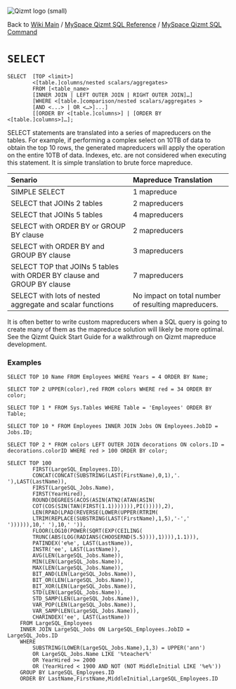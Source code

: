 <a href='Hidden comment: Image:'></a><img src='http://qizmt.googlecode.com/svn/wiki/images/Qizmt_logo_small.png' alt='Qizmt logo (small)' />

Back to <a href='Hidden comment: Link:'></a>[Wiki Main](Main.md) / [MySpace Qizmt SQL Reference](MySpaceQizmtSQLReference.md) / [MySpace Qizmt SQL Command](MySpaceQizmtSQLReferenceCommand.md)


# `SELECT` #

```
SELECT  [TOP <limit>] 
        <[table.]columns/nested scalars/aggregates> 
        FROM [<table_name> 
        [INNER JOIN | LEFT OUTER JOIN | RIGHT OUTER JOIN]…] 
        [WHERE <[table.]comparison/nested scalars/aggregates > 
        [AND <...> | OR <…>]...] 
        [[ORDER BY <[table.]columns>] | [ORDER BY <[table.]columns>]…];
```


SELECT statements are translated into a series of mapreducers on the tables. For example, if performing a complex select on 10TB of data to obtain the top 10 rows, the generated mapreducers will apply the operation on the entire 10TB of data. Indexes, etc. are not considered when executing this statement. It is simple translation to brute force mapreduce.

| **Senario** | **Mapreduce Translation** |
|:------------|:--------------------------|
| SIMPLE SELECT | 1 mapreduce               |
| SELECT that JOINs 2 tables | 2 mapreducers             |
| SELECT that JOINs 5 tables | 4 mapreducers             |
| SELECT with ORDER BY or GROUP BY clause | 2 mapreducers             |
| SELECT with ORDER BY and GROUP BY clause | 3 mapreducers             |
| SELECT TOP that JOINs 5 tables with ORDER BY clause and GROUP BY clause | 7 mapreducers             |
| SELECT with lots of nested aggregate and scalar functions | No impact on total number of resulting mapreducers.  |

It is often better to write custom mapreducers when a SQL query is going to create many of them as the mapreduce solution will likely be more optimal. See the Qizmt Quick Start Guide for a walkthrough on Qizmt mapreduce development.

### Examples ###

```
SELECT TOP 10 Name FROM Employees WHERE Years = 4 ORDER BY Name;
```

```
SELECT TOP 2 UPPER(color),red FROM colors WHERE red = 34 ORDER BY color;
```

```
SELECT TOP 1 * FROM Sys.Tables WHERE Table = 'Employees' ORDER BY Table;
```

```
SELECT TOP 10 * FROM Employees INNER JOIN Jobs ON Employees.JobID = Jobs.ID;
```

```
SELECT TOP 2 * FROM colors LEFT OUTER JOIN decorations ON colors.ID = decorations.colorID WHERE red > 100 ORDER BY color;
```

```
SELECT TOP 100
        FIRST(LargeSQL_Employees.ID),
        CONCAT(CONCAT(SUBSTRING(LAST(FirstName),0,1),'. '),LAST(LastName)),
        FIRST(LargeSQL_Jobs.Name),
        FIRST(YearHired),
        ROUND(DEGREES(ACOS(ASIN(ATN2(ATAN(ASIN(
        COT(COS(SIN(TAN(FIRST(1.1))))))),PI())))),2),
        LEN(RPAD(LPAD(REVERSE(LOWER(UPPER(RTRIM(
        LTRIM(REPLACE(SUBSTRING(LAST(FirstName),1,5),'-',' ')))))),10,' '),10,' ')),
        FLOOR(LOG10(POWER(SQRT(EXP(CEILING(
        TRUNC(ABS(LOG(RADIANS(CHOOSERND(5.5)))),1)))),1.1))),
        PATINDEX('e%e', LAST(LastName)),
        INSTR('ee', LAST(LastName)),
        AVG(LEN(LargeSQL_Jobs.Name)),
        MIN(LEN(LargeSQL_Jobs.Name)),
        MAX(LEN(LargeSQL_Jobs.Name)),
        BIT_AND(LEN(LargeSQL_Jobs.Name)),
        BIT_OR(LEN(LargeSQL_Jobs.Name)),
        BIT_XOR(LEN(LargeSQL_Jobs.Name)),
        STD(LEN(LargeSQL_Jobs.Name)),
        STD_SAMP(LEN(LargeSQL_Jobs.Name)),
        VAR_POP(LEN(LargeSQL_Jobs.Name)),
        VAR_SAMP(LEN(LargeSQL_Jobs.Name)),
        CHARINDEX('ee', LAST(LastName))
    FROM LargeSQL_Employees
    INNER JOIN LargeSQL_Jobs ON LargeSQL_Employees.JobID = LargeSQL_Jobs.ID
    WHERE
        SUBSTRING(LOWER(LargeSQL_Jobs.Name),1,3) = UPPER('ann')
        OR LargeSQL_Jobs.Name LIKE '%teacher%'
        OR YearHired >= 2000
        OR (YearHired < 1900 AND NOT (NOT MiddleInitial LIKE '%e%'))
    GROUP BY LargeSQL_Employees.ID
    ORDER BY LastName,FirstName,MiddleInitial,LargeSQL_Employees.ID

```
